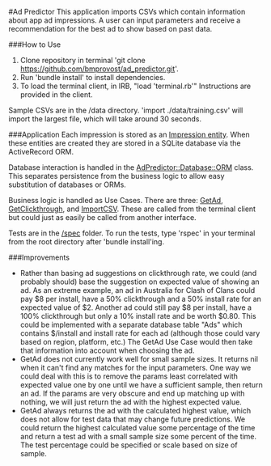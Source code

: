 #Ad Predictor
This application imports CSVs which contain information about app ad impressions. A user can input parameters and receive a recommendation for the best ad to show based on past data.

###How to Use
1. Clone repository in terminal 'git clone https://github.com/bmprovost/ad_predictor.git'.
2. Run 'bundle install' to install dependencies.
3. To load the terminal client, in IRB, "load 'terminal.rb'" Instructions are provided in the client.

Sample CSVs are in the /data directory. 'import ./data/training.csv' will import the largest file, which will take around 30 seconds.

###Application
Each impression is stored as an [Impression entity](./lib/ad_predictor/entities/impression.rb). When these entities are created they are stored in a SQLite database via the ActiveRecord ORM.

Database interaction is handled in the [AdPredictor::Database::ORM](./lib/ad_predictor/database/ORM.rb) class. This separates persistence from the business logic to allow easy substitution of databases or ORMs.

Business logic is handled as Use Cases. There are three: [GetAd](./lib/ad_predictor/use_cases/get_ad.rb), [GetClickthrough](./lib/ad_predictor/use_cases/get_clickthrough.rb), and [ImportCSV](./lib/ad_predictor/use_cases/import_csv.rb). These are called from the terminal client but could just as easily be called from another interface.

Tests are in the [/spec](./spec) folder. To run the tests, type 'rspec' in your terminal from the root directory after 'bundle install'ing.

###Improvements
* Rather than basing ad suggestions on clickthrough rate, we could (and probably should) base the suggestion on expected value of showing an ad. As an extreme example, an ad in Australia for Clash of Clans could pay $8 per install, have a 50% clickthrough and a 50% install rate for an expected value of $2. Another ad could still pay $8 per install, have a 100% clickthrough but only a 10% install rate and be worth $0.80. This could be implemented with a separate database table "Ads" which contains $/install and install rate for each ad (although those could vary based on region, platform, etc.) The GetAd Use Case would then take that information into account when choosing the ad.
* GetAd does not currently work well for small sample sizes. It returns nil when it can't find any matches for the input parameters. One way we could deal with this is to remove the params least correlated with expected value one by one until we have a sufficient sample, then return an ad. If the params are very obscure and end up matching up with nothing, we will just return the ad with the highest expected value.
* GetAd always returns the ad with the calculated highest value, which does not allow for test data that may change future predictions. We could return the highest calculated value some percentage of the time and return a test ad with a small sample size some percent of the time. The test percentage could be specified or scale based on size of sample.